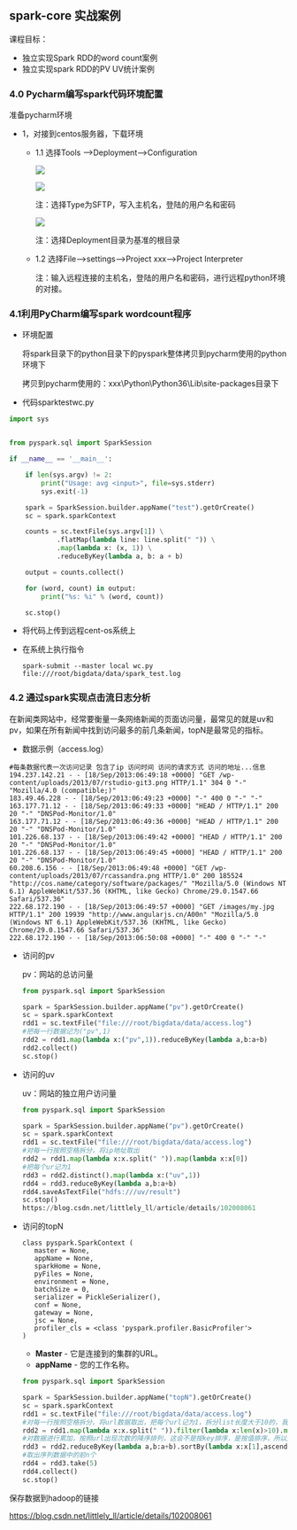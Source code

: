 ## spark-core 实战案例

课程目标：

- 独立实现Spark RDD的word count案例
- 独立实现spark RDD的PV UV统计案例

### 4.0 Pycharm编写spark代码环境配置

准备pycharm环境

- 1，对接到centos服务器，下载环境

  - 1.1 选择Tools -->Deployment-->Configuration

    ![](img/env1.png)

    ![](img/env2.png)

    注：选择Type为SFTP，写入主机名，登陆的用户名和密码

    ![](img/env3.png)

    注：选择Deployment目录为基准的根目录

  - 1.2 选择File-->settings-->Project xxx-->Project Interpreter

    注：输入远程连接的主机名，登陆的用户名和密码，进行远程python环境的对接。

### 4.1利用PyCharm编写spark wordcount程序

- 环境配置

  将spark目录下的python目录下的pyspark整体拷贝到pycharm使用的python环境下

  

  拷贝到pycharm使用的：xxx\Python\Python36\Lib\site-packages目录下

- 代码sparktestwc.py

```python
import sys


from pyspark.sql import SparkSession

if __name__ == '__main__':

    if len(sys.argv) != 2:
        print("Usage: avg <input>", file=sys.stderr)
        sys.exit(-1)

    spark = SparkSession.builder.appName("test").getOrCreate()
	sc = spark.sparkContext

    counts = sc.textFile(sys.argv[1]) \
            .flatMap(lambda line: line.split(" ")) \
            .map(lambda x: (x, 1)) \
            .reduceByKey(lambda a, b: a + b)

    output = counts.collect()

    for (word, count) in output:
    	print("%s: %i" % (word, count))

    sc.stop()
```

- 将代码上传到远程cent-os系统上

- 在系统上执行指令

  `spark-submit --master local wc.py file:///root/bigdata/data/spark_test.log`

### 4.2 通过spark实现点击流日志分析

在新闻类网站中，经常要衡量一条网络新闻的页面访问量，最常见的就是uv和pv，如果在所有新闻中找到访问最多的前几条新闻，topN是最常见的指标。

- 数据示例（access.log）

```shell
#每条数据代表一次访问记录 包含了ip 访问时间 访问的请求方式 访问的地址...信息
194.237.142.21 - - [18/Sep/2013:06:49:18 +0000] "GET /wp-content/uploads/2013/07/rstudio-git3.png HTTP/1.1" 304 0 "-" "Mozilla/4.0 (compatible;)"
183.49.46.228 - - [18/Sep/2013:06:49:23 +0000] "-" 400 0 "-" "-"
163.177.71.12 - - [18/Sep/2013:06:49:33 +0000] "HEAD / HTTP/1.1" 200 20 "-" "DNSPod-Monitor/1.0"
163.177.71.12 - - [18/Sep/2013:06:49:36 +0000] "HEAD / HTTP/1.1" 200 20 "-" "DNSPod-Monitor/1.0"
101.226.68.137 - - [18/Sep/2013:06:49:42 +0000] "HEAD / HTTP/1.1" 200 20 "-" "DNSPod-Monitor/1.0"
101.226.68.137 - - [18/Sep/2013:06:49:45 +0000] "HEAD / HTTP/1.1" 200 20 "-" "DNSPod-Monitor/1.0"
60.208.6.156 - - [18/Sep/2013:06:49:48 +0000] "GET /wp-content/uploads/2013/07/rcassandra.png HTTP/1.0" 200 185524 "http://cos.name/category/software/packages/" "Mozilla/5.0 (Windows NT 6.1) AppleWebKit/537.36 (KHTML, like Gecko) Chrome/29.0.1547.66 Safari/537.36"
222.68.172.190 - - [18/Sep/2013:06:49:57 +0000] "GET /images/my.jpg HTTP/1.1" 200 19939 "http://www.angularjs.cn/A00n" "Mozilla/5.0 (Windows NT 6.1) AppleWebKit/537.36 (KHTML, like Gecko) Chrome/29.0.1547.66 Safari/537.36"
222.68.172.190 - - [18/Sep/2013:06:50:08 +0000] "-" 400 0 "-" "-"
```

- 访问的pv

  pv：网站的总访问量

  ```python
  from pyspark.sql import SparkSession

  spark = SparkSession.builder.appName("pv").getOrCreate()
  sc = spark.sparkContext
  rdd1 = sc.textFile("file:///root/bigdata/data/access.log")
  #把每一行数据记为("pv",1)
  rdd2 = rdd1.map(lambda x:("pv",1)).reduceByKey(lambda a,b:a+b)
  rdd2.collect()
  sc.stop()
  ```

- 访问的uv

  uv：网站的独立用户访问量

  ```python
  from pyspark.sql import SparkSession
  
  spark = SparkSession.builder.appName("pv").getOrCreate()
  sc = spark.sparkContext
  rdd1 = sc.textFile("file:///root/bigdata/data/access.log")
  #对每一行按照空格拆分，将ip地址取出
  rdd2 = rdd1.map(lambda x:x.split(" ")).map(lambda x:x[0])
  #把每个ur记为1
  rdd3 = rdd2.distinct().map(lambda x:("uv",1))
  rdd4 = rdd3.reduceByKey(lambda a,b:a+b)
  rdd4.saveAsTextFile("hdfs:///uv/result")
  sc.stop()
  https://blog.csdn.net/littlely_ll/article/details/102008061
  ```

- 访问的topN

  ```
  class pyspark.SparkContext (
     master = None,
     appName = None,
     sparkHome = None,
     pyFiles = None,
     environment = None,
     batchSize = 0,
     serializer = PickleSerializer(),
     conf = None,
     gateway = None,
     jsc = None,
     profiler_cls = <class 'pyspark.profiler.BasicProfiler'>
  )
  ```

  - **Master** - 它是连接到的集群的URL。
  - **appName** - 您的工作名称。

  ```python
  from pyspark.sql import SparkSession
  
  spark = SparkSession.builder.appName("topN").getOrCreate()
  sc = spark.sparkContext
  rdd1 = sc.textFile("file:///root/bigdata/data/access.log")
  #对每一行按照空格拆分，将url数据取出，把每个url记为1，拆分list长度大于10的，我们取第10个元素
  rdd2 = rdd1.map(lambda x:x.split(" ")).filter(lambda x:len(x)>10).map(lambda x:(x[10],1))
  #对数据进行累加，按照url出现次数的降序排列，这会不是按key排序，是按值排序，所以是x[1]
  rdd3 = rdd2.reduceByKey(lambda a,b:a+b).sortBy(lambda x:x[1],ascending=False)
  #取出序列数据中的前n个
  rdd4 = rdd3.take(5)
  rdd4.collect()
  sc.stop()
  ```

保存数据到hadoop的链接

https://blog.csdn.net/littlely_ll/article/details/102008061
